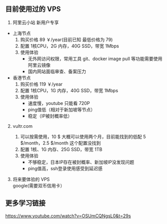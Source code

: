 ## 目前使用过的 VPS
1. 阿里云小站
新用户专享
  - 上海节点
    1. 购买价格 89 ￥/year(目前已知 最低价格为 79)
    2. 配置 1核CPU，2G 内存，40G SSD，带宽 1Mbps
    3. 使用体验
       - 无外网访问权限，常用工具 git、docker image pull 等功能需要使用 阿里云镜像
       - 国内网站面临审查、备案压力
  - 香港节点
    1. 购买价格 119 ￥/year
    2. 配置 1核CPU，1G 内存，40G SSD，带宽 1Mbps
    3. 使用体验
       - 速度慢，youtube 只能看 720P
       - ping值低（相对于新加坡等节点）
       - 稳定（IP被封概率低）

2. vultr.com
   1. 可以按需使用，10 $ 大概可以使用两个月，目前能找到的低配 5 $/month，2.5 $/month 这个配置没找到
   2. 配置 1核、1G 内存、25G SSD，带宽 1TB
   3. 使用体验
      - 不够稳定，日本IP存在被封概率、新加坡IP没发现问题
      - ping值高，ssh登录使用感受到延迟感

3. 将来要体验的 VPS  
google(需要双币信用卡）



## 更多学习链接
https://www.youtube.com/watch?v=OSUmCQNgsL0&t=29s

 
